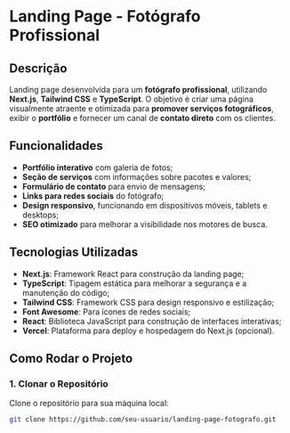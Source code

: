 # Landing Page - Fotógrafo Profissional

## Descrição

Landing page desenvolvida para um **fotógrafo profissional**, utilizando **Next.js**, **Tailwind CSS** e **TypeScript**. O objetivo é criar uma página visualmente atraente e otimizada para **promover serviços fotográficos**, exibir o **portfólio** e fornecer um canal de **contato direto** com os clientes.

## Funcionalidades

- **Portfólio interativo** com galeria de fotos;
- **Seção de serviços** com informações sobre pacotes e valores;
- **Formulário de contato** para envio de mensagens;
- **Links para redes sociais** do fotógrafo;
- **Design responsivo**, funcionando em dispositivos móveis, tablets e desktops;
- **SEO otimizado** para melhorar a visibilidade nos motores de busca.

## Tecnologias Utilizadas

- **Next.js**: Framework React para construção da landing page;
- **TypeScript**: Tipagem estática para melhorar a segurança e a manutenção do código;
- **Tailwind CSS**: Framework CSS para design responsivo e estilização;
- **Font Awesome**: Para ícones de redes sociais;
- **React**: Biblioteca JavaScript para construção de interfaces interativas;
- **Vercel**: Plataforma para deploy e hospedagem do Next.js (opcional).

## Como Rodar o Projeto

### 1. Clonar o Repositório

Clone o repositório para sua máquina local:

```bash
git clone https://github.com/seu-usuario/landing-page-fotografo.git
